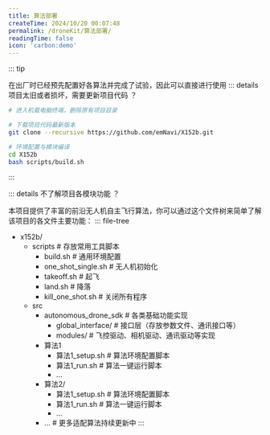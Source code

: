 ```yaml
---
title: 算法部署
createTime: 2024/10/20 00:07:48
permalink: /droneKit/算法部署/
readingTime: false
icon: 'carbon:demo'
---
```


::: tip

在出厂时已经预先配置好各算法并完成了试验，因此可以直接进行使用
::: details 项目太旧或者损坏，需要更新项目代码 ？

```bash
# 进入机载电脑终端，删除原有项目目录

# 下载项目代码最新版本
git clone --recursive https://github.com/emNavi/X152b.git

# 环境配置与模块编译
cd X152b
bash scripts/build.sh
```
:::

::: details 不了解项目各模块功能 ？

本项目提供了丰富的前沿无人机自主飞行算法，你可以通过这个文件树来简单了解该项目的各文件主要功能：
::: file-tree

- x152b/
  - scripts  \# 存放常用工具脚本
    - build.sh \# 通用环境配置
    - one_shot_single.sh \# 无人机初始化
    - takeoff.sh \# 起飞
    - land.sh \# 降落
    - kill_one_shot.sh \# 关闭所有程序
  - src
    - autonomous_drone_sdk \# 各类基础功能实现
        - global_interface/ \# 接口层（存放参数文件、通讯接口等）
        - modules/ \# 飞控驱动、相机驱动、通讯驱动等实现
    - 算法1
        - 算法1_setup.sh \# 算法环境配置脚本
        - 算法1_run.sh \# 算法一键运行脚本
        - ...
    - 算法2/
        - 算法1_setup.sh \# 算法环境配置脚本
        - 算法1_run.sh \# 算法一键运行脚本
        - ...
    - ... \# 更多适配算法持续更新中
:::



